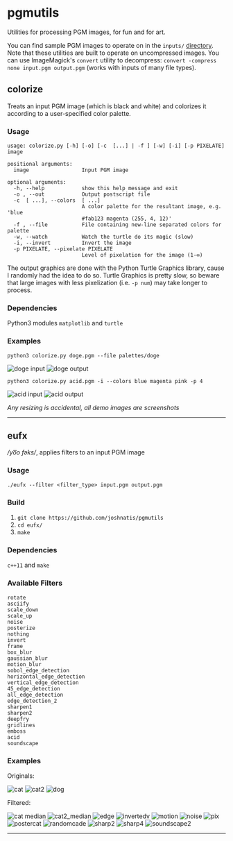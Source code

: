 # pgmutils
Utilities for processing PGM images, for fun and for art.

You can find sample PGM images to operate on in the `inputs/` [directory](/inputs). Note that these utilities are built to operate on uncompressed images. You can use ImageMagick's `convert` utility to decompress: `convert -compress none input.pgm output.pgm` (works with inputs of many file types).

## colorize
Treats an input PGM image (which is black and white) and colorizes it according to a user-specified color palette.

### Usage
```
usage: colorize.py [-h] [-o] [-c  [...] | -f ] [-w] [-i] [-p PIXELATE] image

positional arguments:
  image                 Input PGM image

optional arguments:
  -h, --help            show this help message and exit
  -o , --out            Output postscript file
  -c  [ ...], --colors  [ ...]
                        A color palette for the resultant image, e.g. 'blue
                        #fab123 magenta (255, 4, 12)'
  -f , --file           File containing new-line separated colors for palette
  -w, --watch           Watch the turtle do its magic (slow)
  -i, --invert          Invert the image
  -p PIXELATE, --pixelate PIXELATE
                        Level of pixelation for the image (1-∞)
```

The output graphics are done with the Python Turtle Graphics library, cause I randomly had the idea to do so. Turtle Graphics is pretty slow, so beware that large images with less pixelization (i.e. `-p num`) may take longer to process.

### Dependencies

Python3 modules `matplotlib` and `turtle`

### Examples

`python3 colorize.py doge.pgm --file palettes/doge`

![doge input](demo_assets/doge_bw.jpg)
![doge output](colorize/outputs/doge_colorized.jpg)

`python3 colorize.py acid.pgm -i --colors blue magenta pink -p 4`

![acid input](demo_assets/acid_bw.jpg)
![acid output](colorize/outputs/acid_colorized.jpg)

*Any resizing is accidental, all demo images are screenshots*

---

## eufx
_/yo͞o fəks/_, applies filters to an input PGM image

### Usage
```
./eufx --filter <filter_type> input.pgm output.pgm
```

### Build
1. `git clone https://github.com/joshnatis/pgmutils`
2. `cd eufx/`
2. `make`

### Dependencies
`c++11` and `make`

### Available Filters
```
rotate
asciify
scale_down
scale_up
noise
posterize
nothing
invert
frame
box_blur
gaussian_blur
motion_blur
sobol_edge_detection
horizontal_edge_detection
vertical_edge_detection
45_edge_detection
all_edge_detection
edge_detection_2
sharpen1
sharpen2
deepfry
gridlines
emboss
acid
soundscape
```

### Examples

Originals:

![cat](demo_assets/cat_bw.jpg)
![cat2](demo_assets/cat2_bw.jpg)
![dog](demo_assets/dog_bw.jpg)

Filtered:

![cat median](eufx/outputs/cat_median.jpg)
![cat2_median](eufx/outputs/cat2_median.jpg)
![edge](eufx/outputs/edge.jpg)
![invertedv](eufx/outputs/invertedv.jpg)
![motion](eufx/outputs/motion.jpg)
![noise](eufx/outputs/noise.jpg)
![pix](eufx/outputs/pix.jpg)
![postercat](eufx/outputs/postercat.jpg)
![randomcade](eufx/outputs/randomcade.jpg)
![sharp2](eufx/outputs/sharp2.jpg)
![sharp4](eufx/outputs/sharp4.jpg)
![soundscape2](eufx/outputs/soundscape2.jpg)

---
